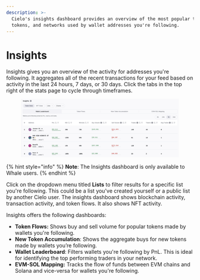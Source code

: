 ```yaml
---
description: >-
  Cielo's insights dashboard provides an overview of the most popular tx types,
  tokens, and networks used by wallet addresses you're following.
---
```


# Insights

Insights gives you an overview of the activity for addresses you're following. It aggregates all of the recent transactions for your feed based on activity in the last 24 hours, 7 days, or 30 days. Click the tabs in the top right of the stats page to cycle through timeframes.

<figure><img src=".gitbook/assets/Screenshot 2025-07-03 at 15.50.02.png" alt=""><figcaption></figcaption></figure>

{% hint style="info" %}
**Note**: The Insights dashboard is only available to Whale users.
{% endhint %}

Click on the dropdown menu titled **Lists** to filter results for a specific list you're following. This could be a list you've created yourself or a public list by another Cielo user. The insights dashboard shows blockchain activity, transaction activity, and token flows. It also shows NFT activity.

Insights offers the following dashboards:

* **Token Flows:** Shows buy and sell volume for popular tokens made by wallets you're following.
* **New Token Accumulation**: Shows the aggregate buys for new tokens made by wallets you’re following.
* **Wallet Leaderboard**: Filters wallets you're following by PnL. This is ideal for identifying the top performing traders in your network.
* **EVM-SOL Mapping:** Tracks the flow of funds between EVM chains and Solana and vice-versa for wallets you're following.
